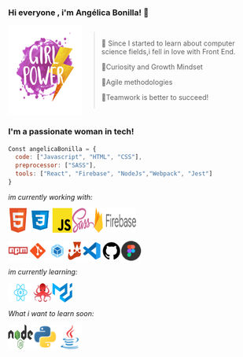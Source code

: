 ### Hi everyone , i'm Angélica Bonilla! 👋
<div style="display: flex;">
<img src="./Img/Readme-pic.svg" width=150>
  
 > 🌻 Since I started to learn about computer science fields,i fell in love with Front End.
 >
 > 🌻Curiosity and Growth Mindset
 >
 > 🌻Agile methodologies
 >
 > 🌻Teamwork is better to succeed!
 >
 
 
</div>


### I'm a passionate woman in tech!

```javascript
Const angelicaBonilla = {
  code: ["Javascript", "HTML", "CSS"],
  preprocessor: ["SASS"],
  tools: ["React", "Firebase", "NodeJs","Webpack", "Jest"]
}
```

*im currently working with:*


<div style="display: flex;">
<img src="./Img/Html-logo.svg" width=40>
<img src="./Img/Css-logo.svg" width=50>
<img src="./Img/JavaScript-logo.svg" width=40>
<img src="./Img/Sass-logo.svg" width=45>
<img src="./Img/Firebase-logo.svg" width=85>
</div>
<br>
<div style="display: flex;">
<img src="./Img/npm-logo.png" width=40>
<img src="./Img/git-logo.png" width=40>
<img src="./Img/webpack-logo.png" width=40>
<img src="./Img/jest-logo.png" width=30>
<img src="./Img/Vsc-logo.png" width=40>
<img src="./Img/github-logo.png" width=40>
<img src="./Img/figma-logo.png" width=40>
</div>

*im currently learning:*
 <div style="display: flex;">
<img src="./Img/React-logo.svg" width=50>
<img src="./Img/react-testing-logo.png" width=40>
<img src="./Img/material-ui-logo.png" width=40>
</div>



*What i want to learn soon:*
<div style="display: flex;">
<img src="./Img/Node.js-logo.svg" width=50>
<img src="./Img/phyton-logo.png" width=50>
<img src="./Img/java-logo.png" width=50>
</div>











